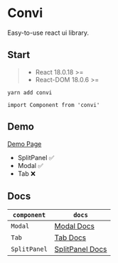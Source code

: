 # Convi
Easy-to-use react ui library.

## Start
> * React 18.0.18 >=
> * React-DOM 18.0.6 >=

`yarn add convi`

`import Component from 'convi'`

## Demo
[Demo Page](https://voluble-halva-4ebc2f.netlify.app/) <br />
* SplitPanel ✅
* Modal ✅
* Tab ❌ 

## Docs
|`component`|`docs`|
|---|---|
|`Modal`|[Modal Docs](https://github.com/DoMyBestFor/convi/tree/main/src/docs/modal)
|`Tab`|[Tab Docs](https://github.com/DoMyBestFor/convi/tree/main/src/docs/tab)
|`SplitPanel`|[SplitPanel Docs](https://github.com/DoMyBestFor/convi/tree/main/src/docs/splitpanel)